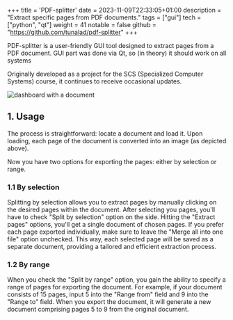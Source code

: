 +++
title = 'PDF-splitter'
date = 2023-11-09T22:33:05+01:00
description = "Extract specific pages from PDF documents."
tags = ["gui"]
tech = ["python", "qt"]
weight = 41
notable = false
github = "https://github.com/tunalad/pdf-splitter"
+++

PDF-splitter is a user-friendly GUI tool designed to extract pages from a PDF document. GUI part was done via Qt, so (in theory) it should work on all systems

Originally developed as a project for the SCS (Specialized Computer Systems) course, it continues to receive occasional updates.

![dashboard with a document](/images/pdf-splitter/img1.png)

## 1. Usage

The process is straightforward: locate a document and load it.
Upon loading, each page of the document is converted into an image (as depicted above).

Now you have two options for exporting the pages: either by selection or range.

### 1.1 By selection

Splitting by selection allows you to extract pages by manually clicking on the desired pages within the document. After selecting you pages, you'll have to check "Split by selection" option on the side. Hitting the "Extract pages" options, you'll get a single document of chosen pages. If you prefer each page exported individually, make sure to leave the "Merge all into one file" option unchecked. This way, each selected page will be saved as a separate document, providing a tailored and efficient extraction process.

### 1.2 By range

When you check the "Split by range" option, you gain the ability to specify a range of pages for exporting the document. For example, if your document consists of 15 pages, input 5 into the "Range from" field and 9 into the "Range to" field. When you export the document, it will generate a new document comprising pages 5 to 9 from the original document.
